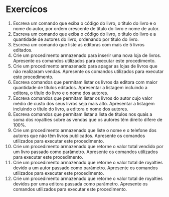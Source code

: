 # Exercícos



1. Escreva um comando que exiba o código do livro, o título do livro e o nome do autor, por ordem crescente de titulo do livro e nome de autor.
2. Escreva um comando que exiba o código do livro, o título do livro e a quantidade de autores do livro, ordenando por título do livro.
3. Escreva um comando que liste as editoras com mais de 5 livros editados.
4. Crie um procedimento armazenado para inserir uma nova loja de livros. Apresente os comandos utilizados para executar este procedimento.
5. Crie um procedimento armazenado para apagar as lojas de livros que não realizaram vendas. Apresente os comandos utilizados para executar este procedimento.
6. Escreva comandos que permitam listar os livros da editora com maior quantidade de títulos editados. Apresentar a listagem incluindo a editora, o título do livro e o nome dos autores.
7. Escreva comandos que permitam listar os livros do autor cujo valor médio de custo dos seus livros seja mais alto. Apresentar a listagem incluindo o título do livro, a editora o nome dos autores.
8. Escreva comandos que permitam listar a lista de títulos nos quais a soma dos royalties sobre as vendas que os autores têm direito difere de 100%. 
9. Crie um procedimento armazenado que liste o nome e o telefone dos autores que não têm livros publicados. Apresente os comandos utilizados para executar este procedimento.
10. Crie um procedimento armazenado que retorne o valor total vendido por um livro passado como parâmetro. Apresente os comandos utilizados para executar este procedimento.
11. Crie um procedimento armazenado que retorne o valor total de royalties devido a um autor passado como parâmetro. Apresente os comandos utilizados para executar este procedimento.
12. Crie um procedimento armazenado que retorne o valor total de royalties devidos por uma editora passada como parâmetro. Apresente os comandos utilizados para executar este procedimento.

